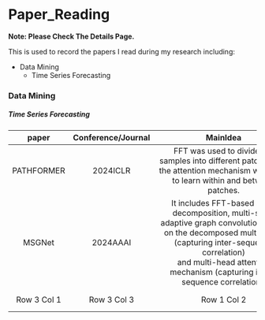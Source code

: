 # Paper_Reading

**Note: Please Check The Details Page.**

This is used to record the papers I read during my research including:
- Data Mining
    - Time Series Forecasting

### Data Mining

##### Time Series Forecasting

<!-- 论文名，年份会议，内容，文章链接，代码链接，解读链接 -->
| paper |Conference/Journal | MainIdea | PaperLink | CodeLink | PersonalInterpretation |
|:----------:|:----------:|:----------:|:----------:|:----------:|:----------:|
| PATHFORMER | 2024ICLR |  <div style="width: 200pt"> FFT was used to divide the samples into different patches,and the attention mechanism was used to learn within and between patches. | [paper pdf](https://arxiv.org/pdf/2402.05956) | [code](https://github.com/decisionintelligence/pathformer) | [click here](https://blog.csdn.net/weixin_66813444/article/details/139940037) |
| MSGNet | 2024AAAI | <div style="width: 200pt"> It includes FFT-based scale decomposition, multi-scale adaptive graph convolution based on the decomposed multi-scale (capturing inter-sequence correlation) <br> and multi-head attention mechanism (capturing intra-sequence correlation). | [paper pdf](https://ojs.aaai.org/index.php/AAAI/article/view/28991) | [code](https://github.com/YoZhibo/MSGNet) | [click here](https://blog.csdn.net/weixin_66813444/article/details/139930335?spm=1001.2014.3001.5502) |
| Row 3 Col 1 | Row 3 Col 3 | Row 1 Col 2 | Row 1 Col 3 | Row 1 Col 2 | Row 1 Col 3 |

